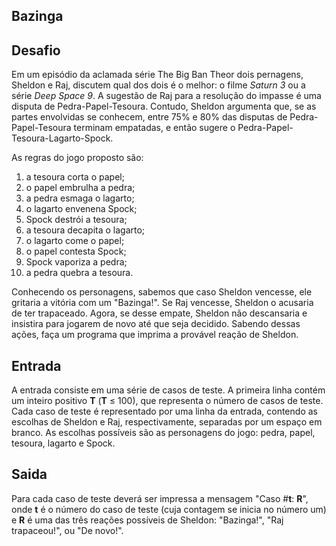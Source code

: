## Bazinga



## Desafio

Em um episódio da aclamada série The Big Ban Theor dois pernagens, Sheldon e Raj, discutem qual dos dois é o melhor: o filme *Saturn 3* ou a série *Deep Space 9*. A sugestão de Raj para a resolução do impasse é uma disputa de  Pedra-Papel-Tesoura. Contudo, Sheldon argumenta que, se as partes  envolvidas se conhecem, entre 75% e 80% das disputas de  Pedra-Papel-Tesoura terminam empatadas, e então sugere o  Pedra-Papel-Tesoura-Lagarto-Spock.

As regras do jogo proposto são:

1. a tesoura corta o papel;
2. o papel embrulha a pedra;
3. a pedra esmaga o lagarto;
4. o lagarto envenena Spock;
5. Spock destrói a tesoura;
6. a tesoura decapita o lagarto;
7. o lagarto come o papel;
8. o papel contesta Spock;
9. Spock vaporiza a pedra;
10. a pedra quebra a tesoura.

Conhecendo os personagens, sabemos que caso Sheldon vencesse, ele  gritaria a vitória com um "Bazinga!". Se Raj vencesse, Sheldon o  acusaria de ter trapaceado. Agora, se desse empate, Sheldon não  descansaria e insistira para jogarem de novo até que seja decidido.  Sabendo dessas ações, faça um programa que imprima a provável reação de  Sheldon.

## Entrada

A entrada consiste em uma série de casos de teste. A primeira linha contém um inteiro positivo **T** (**T** ≤ 100), que representa o número de casos de teste. Cada caso de teste é representado por uma linha da entrada, contendo as escolhas de Sheldon e Raj, respectivamente, separadas por um espaço em branco. As escolhas  possíveis são as personagens do jogo: pedra, papel, tesoura, lagarto e  Spock.

## Saida

Para cada caso de teste deverá ser impressa a mensagem "Caso #**t**: **R**", onde **t** é o número do caso de teste (cuja contagem se inicia no número um) e **R** é uma das três reações possíveis de Sheldon: "Bazinga!", "Raj trapaceou!", ou "De novo!".